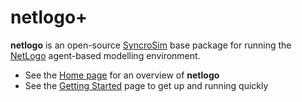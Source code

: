 # **netlogo+**

**netlogo** is an open-source [SyncroSim](http://www.syncrosim.com) base package for running the [NetLogo](https://ccl.northwestern.edu/netlogo/) agent-based modelling environment. 

* See the [Home page](https://apexrms.github.io/netlogo/) for an overview of **netlogo**
* See the [Getting Started](https://apexrms.github.io/netlogo/getting_started.html) page to get up and running quickly